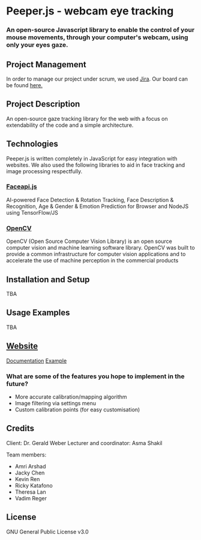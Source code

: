 # Peeper.js - webcam eye tracking
### An open-source Javascript library to enable the control of your mouse movements, through your computer's webcam, using only your eyes gaze.

## Project Management
In order to manage our project under scrum, we used [Jira](https://www.atlassian.com/software/jira). Our board can be found [here.](https://399team21.atlassian.net/ "Project Management tool")

## Project Description
An open-source gaze tracking library for the web with a focus on extendability of the code and a simple architecture.

## Technologies
Peeper.js is written completely in JavaScript for easy integration with websites. We also used the following libraries to aid in face tracking and image processing respectfully.

### [Faceapi.js](https://justadudewhohacks.github.io/face-api.js/docs/index.html)
AI-powered Face Detection & Rotation Tracking, Face Description & Recognition, Age & Gender & Emotion Prediction for Browser and NodeJS using TensorFlow/JS

### [OpenCV](https://opencv.org/)
OpenCV (Open Source Computer Vision Library) is an open source computer vision and machine learning software library. OpenCV was built to provide a common infrastructure for computer vision applications and to accelerate the use of machine perception in the commercial products

## Installation and Setup
TBA

## Usage Examples
TBA

## [Website](https://uoa-compsci399-s1-2022.github.io/web-gaze-tracker/)
[Documentation](https://uoa-compsci399-s1-2022.github.io/web-gaze-tracker/documentation.html)
[Example](https://uoa-compsci399-s1-2022.github.io/web-gaze-tracker/example.html)

### What are some of the features you hope to implement in the future?
- More accurate calibration/mapping algorithm
- Image filtering via settings menu
- Custom calibration points (for easy customisation)

## Credits
Client: Dr. Gerald Weber
Lecturer and coordinator: Asma Shakil

Team members:
- Amri Arshad
- Jacky Chen
- Kevin Ren
- Ricky Katafono
- Theresa Lan
- Vadim Reger

## License
GNU General Public License v3.0